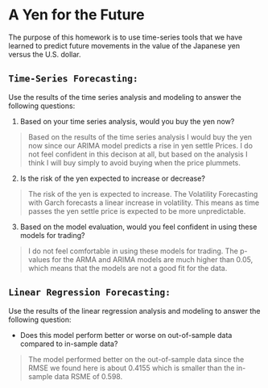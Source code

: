 # A Yen for the Future
The purpose of this homework is to use time-series tools that we have learned to predict future movements in the value of the Japanese yen versus the U.S. dollar.


## `Time-Series Forecasting:`
Use the results of the time series analysis and modeling to answer the following questions:

1. Based on your time series analysis, would you buy the yen now?

> Based on the results of the time series analysis I would buy the yen now since our ARIMA model predicts a rise in yen settle Prices. I do not feel confident in this decison at all, but based on the analysis I think I will buy simply to avoid buying when the price plummets.
 
2. Is the risk of the yen expected to increase or decrease?

> The risk of the yen is expected to increase. The Volatility Forecasting with Garch forecasts a linear increase in volatility. This means as time passes the yen settle price is expected to be more unpredictable.

3. Based on the model evaluation, would you feel confident in using these models for trading?

> I do not feel comfortable in using these models for trading. The p-values for the ARMA and ARIMA models are much higher than 0.05, which means that the models are not a good fit for the data.

## `Linear Regression Forecasting:`

Use the results of the linear regression analysis and modeling to answer the following question:

* Does this model perform better or worse on out-of-sample data compared to in-sample data?

> The model performed better on the out-of-sample data since the RMSE we found here is about 0.4155 which is smaller than the in-sample data RSME of 0.598.